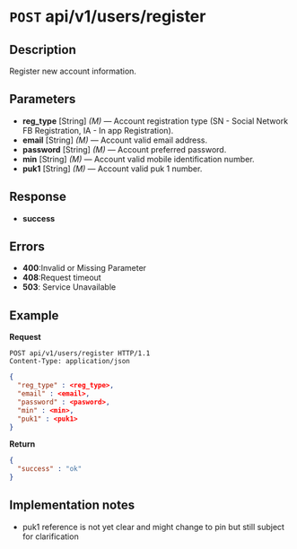 # **<code>POST</code> api/v1/users/register**

## Description
Register new account information.

## Parameters

- **reg_type** [String] _(M)_ — Account registration type (SN - Social Network FB Registration, IA - In app Registration).
- **email** [String] _(M)_ — Account valid email address.
- **password** [String] _(M)_ — Account preferred password.
- **min** [String] _(M)_ — Account valid mobile identification number.
- **puk1** [String] _(M)_ — Account valid puk 1 number.

## Response

- **success**

## Errors

- **400**:Invalid or Missing Parameter
- **408**:Request timeout
- **503**: Service Unavailable

## Example

**Request**

```
POST api/v1/users/register HTTP/1.1
Content-Type: application/json
```
``` json
{ 
  "reg_type" : <reg_type>, 
  "email" : <email>, 
  "password" : <pasword>, 
  "min" : <min>, 
  "puk1" : <puk1>
}
``` 

**Return**

``` json
{
  "success" : "ok"
}
``` 

## Implementation notes

- puk1 reference is not yet clear and might change to pin but still subject for clarification
